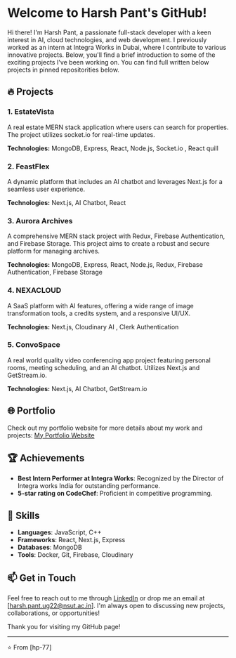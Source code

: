 # Welcome to Harsh Pant's GitHub!

Hi there! I'm Harsh Pant, a passionate full-stack developer with a keen interest in AI, cloud technologies, and web development. I previously worked as an intern at Integra Works in Dubai, where I contribute to various innovative projects. Below, you'll find a brief introduction to some of the exciting projects I've been working on. You can find full written below projects in pinned repositorities below.

## 🔥 Projects

### 1. EstateVista
A real estate MERN stack application where users can search for properties. The project utilizes socket.io for real-time updates.

**Technologies:** MongoDB, Express, React, Node.js, Socket.io , React quill

### 2. FeastFlex
A dynamic platform that includes an AI chatbot and leverages Next.js for a seamless user experience.

**Technologies:** Next.js, AI Chatbot, React

### 3. Aurora Archives
A comprehensive MERN stack project with Redux, Firebase Authentication, and Firebase Storage. This project aims to create a robust and secure platform for managing archives.

**Technologies:** MongoDB, Express, React, Node.js, Redux, Firebase Authentication, Firebase Storage

### 4. NEXACLOUD
A SaaS platform with AI features, offering a wide range of image transformation tools, a credits system, and a responsive UI/UX.

**Technologies:** Next.js, Cloudinary AI , Clerk Authentication

### 5. ConvoSpace
A real world quality video conferencing app project featuring personal rooms, meeting scheduling, and an AI chatbot. Utilizes Next.js and GetStream.io.

**Technologies:** Next.js, AI Chatbot, GetStream.io

## 🌐 Portfolio
Check out my portfolio website for more details about my work and projects: [My Portfolio Website](https://harshpant-iota.vercel.app/)

## 🏆 Achievements
- **Best Intern Performer at Integra Works**: Recognized by the Director of Integra works India for outstanding performance.
- **5-star rating on CodeChef**: Proficient in competitive programming.

## 🔧 Skills
- **Languages**: JavaScript, C++
- **Frameworks**: React, Next.js, Express
- **Databases**: MongoDB
- **Tools**: Docker, Git, Firebase, Cloudinary

## 📫 Get in Touch
Feel free to reach out to me through [LinkedIn](https://www.linkedin.com/in/harsh-pant-709635264/) or drop me an email at [harsh.pant.ug22@nsut.ac.in]. I'm always open to discussing new projects, collaborations, or opportunities!

Thank you for visiting my GitHub page!

---

⭐️ From [hp-77]


